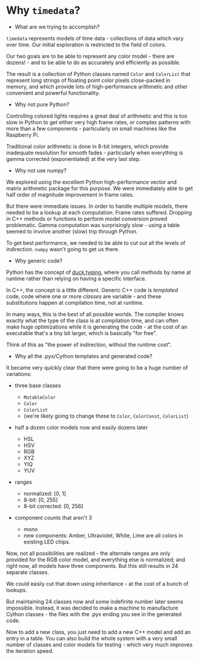 Why `timedata`?
=========

* What are we trying to accomplish?

`timedata` represents models of time data - collections of data which vary over
time.  Our initial exploration is restricted to the field of colors.

Our two goals are to be able to represent any color model - there are dozens! -
and to be able to do as accurately and efficiently as possible.

The result is a collection of Python classes named `Color` and `ColorList` that
represent long strings of floating point color pixels close-packed in memory,
and which provide lots of high-performance arithmetic and other convenient and
powerful functionality.


* Why not pure Python?

Controlling colored lights requires a great deal of arithmetic and this is too
slow in Python to get either very high frame rates, or complex patterns with
more than a few components - particularly on small machines like the Raspberry
Pi.

Traditional color arithmetic is done in 8-bit integers, which provide inadequate
resolution for smooth fades - particularly when everything is gamma corrected
(exponentiated) at the very last step.


* Why not use numpy?

We explored using the excellent Python high-performance vector and matrix
arithmetic package for this purpose.  We were immediately able to get half order
of magnitude improvement in frame rates.

But there were immediate issues.  In order to handle multiple models, there
needed to be a lookup at each computation.  Frame rates suffered.   Dropping in
C++ methods or functions to perform model conversion proved problematic.  Gamma
computation was surprisingly slow - using a table seemed to involve another
(slow) trip through Python.

To get best performance, we needed to be able to cut out all the levels of
indirection.  `numpy` wasn't going to get us there.


* Why generic code?

Python has the concept of
[duck typing](https://en.wikipedia.org/wiki/Duck_typing), where you call methods
by name at runtime rather than relying on having a specific interface.

In C++, the concept is a little different.  Generic C++ code is _templated_
code, code where one or more _classes_ are variable - and these substitutions
happen at compilation time, not at runtime.

In many ways, this is the best of all possible worlds.  The compiler knows
exactly what the type of the class is at compilation time, and can often make
huge optimizations while it is generating the code - at the cost of an
executable that's a tiny bit larger, which is basically "for free".

Think of this as "the power of indirection, without the runtime cost".


* Why all the .pyx/Cython templates and generated code?

It became very quickly clear that there were going to be a huge number of
variations:

* three base classes
  * `MutableColor`
  * `Color`
  * `ColorList`
  * (we're likely going to change these to `Color`, `ColorConst`, `ColorList`)

* half a dozen color models now and easily dozens later
  * HSL
  * HSV
  * RGB
  * XYZ
  * YIQ
  * YUV

* ranges
  * normalized: [0, 1]
  * 8-bit: [0, 255]
  * 8-bit corrected: [0, 256]

* component counts that aren't 3
  * mono
  * new components: Amber, Ultraviolet, White, Lime are all colors in existing LED chips.

Now, not all possibilities are realized - the alternate ranges are
only provided for the RGB color model, and everything else is normalized;  and
right now, all models have three components.  But this still results in 24
separate classes.

We could easily cut that down using inheritance - at the cost of a bunch of
lookups.

But maintaining 24 classes now and some indefinite number later seems
impossible.  Instead, it was decided to make a machine to manufacture Cython
classes - the files with the .pyx ending you see in the generated code.

Now to add a new class, you just need to add a new C++ model and add an entry in
a table.  You can also build the whole system with a very small number of
classes and color models for testing - which very much improves the iteration
speed.

